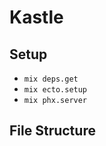 # Kastle

## Setup

  * `mix deps.get`
  * `mix ecto.setup`
  * `mix phx.server`

## File Structure
